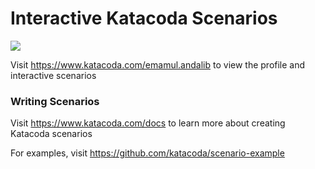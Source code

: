 # Interactive Katacoda Scenarios

[![](http://shields.katacoda.com/katacoda/emamul.andalib/count.svg)](https://www.katacoda.com/emamul.andalib "Get your profile on Katacoda.com")

Visit https://www.katacoda.com/emamul.andalib to view the profile and interactive scenarios

### Writing Scenarios
Visit https://www.katacoda.com/docs to learn more about creating Katacoda scenarios

For examples, visit https://github.com/katacoda/scenario-example
